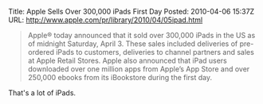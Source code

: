 Title: Apple Sells Over 300,000 iPads First Day
Posted: 2010-04-06 15:37Z
URL: http://www.apple.com/pr/library/2010/04/05ipad.html

> Apple® today announced that it sold over 300,000 iPads in the US as of midnight Saturday, April 3. These sales included deliveries of pre-ordered iPads to customers, deliveries to channel partners and sales at Apple Retail Stores. Apple also announced that iPad users downloaded over one million apps from Apple’s App Store and over 250,000 ebooks from its iBookstore during the first day.

That's a lot of iPads.